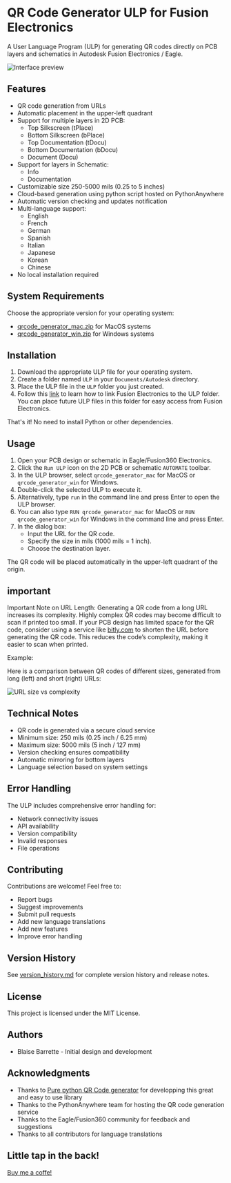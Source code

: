 # QR Code Generator ULP for Fusion Electronics

A User Language Program (ULP) for generating QR codes directly on PCB layers and schematics in Autodesk Fusion Electronics / Eagle.

![Interface preview](<https://github.com/blaisebarrette/QRCode-ULP-for-Fusion-electronics/blob/main/Media/Interface%20preview.jpg>)

## Features

- QR code generation from URLs
- Automatic placement in the upper-left quadrant
- Support for multiple layers in 2D PCB:
  - Top Silkscreen (tPlace)
  - Bottom Silkscreen (bPlace)
  - Top Documentation (tDocu)
  - Bottom Documentation (bDocu)
  - Document (Docu)
- Support for layers in Schematic:
  - Info
  - Documentation
- Customizable size 250-5000 mils (0.25 to 5 inches)
- Cloud-based generation using python script hosted on PythonAnywhere
- Automatic version checking and updates notification
- Multi-language support:
  - English
  - French
  - German
  - Spanish
  - Italian
  - Japanese
  - Korean
  - Chinese
- No local installation required

## System Requirements

Choose the appropriate version for your operating system:
- [qrcode_generator_mac.zip](https://github.com/blaisebarrette/QR-Code-generator-ULP-for-Fusion-electronic/releases/latest/download/qrcode_generator_mac.zip) for MacOS systems
- [qrcode_generator_win.zip](https://github.com/blaisebarrette/QR-Code-generator-ULP-for-Fusion-electronic/releases/latest/download/qrcode_generator_win.zip) for Windows systems

## Installation

1. Download the appropriate ULP file for your operating system.
2. Create a folder named `ULP` in your `Documents/Autodesk` directory.
3. Place the ULP file in the `ULP` folder you just created.
4. Follow this <a href="https://www.autodesk.com/support/technical/article/caas/sfdcarticles/sfdcarticles/How-to-change-the-directory-path-for-ULPs-in-Fusion-360-Electronics.html" target="_blank">link</a> to learn how to link Fusion Electronics to the ULP folder. You can place future ULP files in this folder for easy access from Fusion Electronics.

That's it! No need to install Python or other dependencies.

## Usage

1. Open your PCB design or schematic in Eagle/Fusion360 Electronics.
2. Click the `Run ULP` icon on the 2D PCB or schematic `AUTOMATE` toolbar.
3. In the ULP browser, select `qrcode_generator_mac` for MacOS or `qrcode_generator_win` for Windows.
4. Double-click the selected ULP to execute it.
5. Alternatively, type `run` in the command line and press Enter to open the ULP browser.
6. You can also type `RUN qrcode_generator_mac` for MacOS or `RUN qrcode_generator_win` for Windows in the command line and press Enter.
7. In the dialog box:
   - Input the URL for the QR code.
   - Specify the size in mils (1000 mils = 1 inch).
   - Choose the destination layer.

The QR code will be placed automatically in the upper-left quadrant of the origin.

## important

Important Note on URL Length:
Generating a QR code from a long URL increases its complexity. Highly complex QR codes may become difficult to scan if printed too small. If your PCB design has limited space for the QR code, consider using a service like <a href="http://bitly.com" target="_blank">bitly.com</a> to shorten the URL before generating the QR code. This reduces the code’s complexity, making it easier to scan when printed.

Example:

Here is a comparison between QR codes of different sizes, generated from long (left) and short (right) URLs:

![URL size vs complexity](<https://github.com/blaisebarrette/QRCode-ULP-for-Fusion-electronics/blob/main/Media/URL_size_vs_complexity.png>)

## Technical Notes

- QR code is generated via a secure cloud service
- Minimum size: 250 mils (0.25 inch / 6.25 mm)
- Maximum size: 5000 mils (5 inch / 127 mm)
- Version checking ensures compatibility
- Automatic mirroring for bottom layers
- Language selection based on system settings

## Error Handling

The ULP includes comprehensive error handling for:
- Network connectivity issues
- API availability
- Version compatibility
- Invalid responses
- File operations

## Contributing

Contributions are welcome! Feel free to:
- Report bugs
- Suggest improvements
- Submit pull requests
- Add new language translations
- Add new features
- Improve error handling

## Version History

See [version_history.md](version_history.md) for complete version history and release notes.

## License

This project is licensed under the MIT License.

## Authors

- Blaise Barrette - Initial design and development

## Acknowledgments

- Thanks to <a href="https://github.com/lincolnloop/python-qrcode/tree/main">Pure python QR Code generator</a> for developping this great and easy to use library
- Thanks to the PythonAnywhere team for hosting the QR code generation service
- Thanks to the Eagle/Fusion360 community for feedback and suggestions
- Thanks to all contributors for language translations

## Little tap in the back!
<a href="https://buymeacoffee.com/blaisebarrette" target="_blank">Buy me a coffe!</a>
